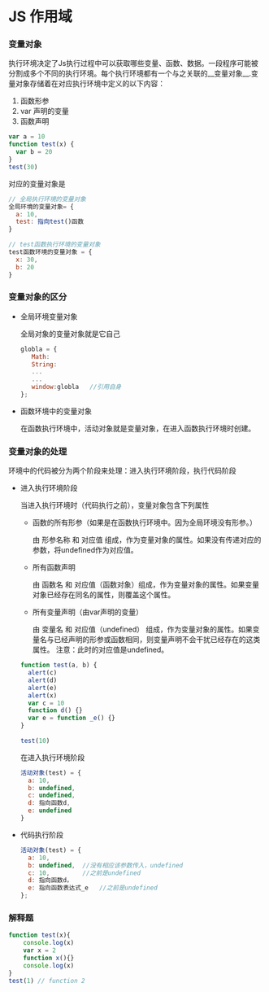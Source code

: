 # JS 作用域

### 变量对象

执行环境决定了Js执行过程中可以获取哪些变量、函数、数据。一段程序可能被分割成多个不同的执行环境。每个执行环境都有一个与之关联的__变量对象__.变量对象存储着在对应执行环境中定义的以下内容：

1. 函数形参
2. var 声明的变量
3. 函数声明

```javascript
var a = 10
function test(x) {
  var b = 20
}
test(30)
```

对应的变量对象是

```javascript
// 全局执行环境的变量对象
全局环境的变量对象= {
  a: 10,
  test: 指向test()函数
}
 
// test函数执行环境的变量对象
test函数环境的变量对象 = {
  x: 30,
  b: 20
}
```

### 变量对象的区分

* 全局环境变量对象

  全局对象的变量对象就是它自己

  ```javascript
  globla = {
     Math:
     String:
     ...
     ...
     window:globla   //引用自身
  };
  ```

* 函数环境中的变量对象

  在函数执行环境中，活动对象就是变量对象，在进入函数执行环境时创建。

### 变量对象的处理

环境中的代码被分为两个阶段来处理：进入执行环境阶段，执行代码阶段

* 进入执行环境阶段

  当进入执行环境时（代码执行之前），变量对象包含下列属性

  * 函数的所有形参（如果是在函数执行环境中。因为全局环境没有形参。）

    由 形参名称 和 对应值 组成，作为变量对象的属性。如果没有传递对应的参数，将undefined作为对应值。

  * 所有函数声明

    由 函数名 和 对应值（函数对象）组成，作为变量对象的属性。如果变量对象已经存在同名的属性，则覆盖这个属性。

  * 所有变量声明（由var声明的变量）

    由 变量名 和 对应值（undefined） 组成，作为变量对象的属性。如果变量名与已经声明的形参或函数相同，则变量声明不会干扰已经存在的这类属性。
    注意：此时的对应值是undefined。

  ```javascript
  function test(a, b) {
    alert(c)   
    alert(d)   
    alert(e) 
    alert(x)
    var c = 10
    function d() {}
    var e = function _e() {}
  }
   
  test(10)
  ```

  在进入执行环境阶段

  ```javascript
  活动对象(test) = {
    a: 10,
    b: undefined,  
    c: undefined,
    d: 指向函数d,
    e: undefined
  }
  ```

* 代码执行阶段

  ```javascript
  活动对象(test) = {
    a: 10,
    b: undefined,  //没有相应该参数传入，undefined
    c: 10,         //之前是undefined
    d: 指向函数d，
    e: 指向函数表达式_e   //之前是undefined
  };
  ```



### 解释题

```javascript
function test(x){
	console.log(x)
	var x = 2
	function x(){}
	console.log(x)
}
test(1) // function 2
```

